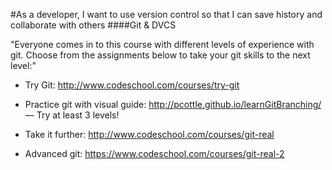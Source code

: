 #As a developer, I want to use version control so that I can save history and collaborate with others
####Git & DVCS

"Everyone comes in to this course with different levels of experience with git. Choose from the assignments below to take your git skills to the next level:"

- Try Git: http://www.codeschool.com/courses/try-git
- Practice git with visual guide: http://pcottle.github.io/learnGitBranching/ — Try at least 3 levels!

- Take it further: http://www.codeschool.com/courses/git-real
- Advanced git: https://www.codeschool.com/courses/git-real-2
